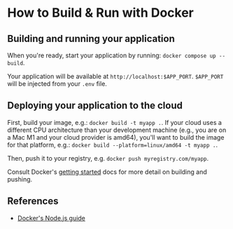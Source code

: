 # How to Build & Run with Docker

## Building and running your application

When you're ready, start your application by running:
`docker compose up --build`.

Your application will be available at `http://localhost:$APP_PORT`. `$APP_PORT` will be injected from your `.env` file.

## Deploying your application to the cloud

First, build your image, e.g.: `docker build -t myapp .`.
If your cloud uses a different CPU architecture than your development
machine (e.g., you are on a Mac M1 and your cloud provider is amd64),
you'll want to build the image for that platform, e.g.:
`docker build --platform=linux/amd64 -t myapp .`.

Then, push it to your registry, e.g. `docker push myregistry.com/myapp`.

Consult Docker's [getting started](https://docs.docker.com/go/get-started-sharing/)
docs for more detail on building and pushing.

## References

- [Docker's Node.js guide](https://docs.docker.com/language/nodejs/)
